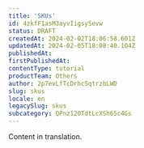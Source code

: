 ```yaml
---
title: 'SKUs'
id: 4zkfF1asM3ayvIigsySevw
status: DRAFT
createdAt: 2024-02-02T18:06:58.601Z
updatedAt: 2024-02-05T18:08:40.104Z
publishedAt: 
firstPublishedAt: 
contentType: tutorial
productTeam: Others
author: 2p7evLfTcDrhc5qtrzbLWD
slug: skus
locale: en
legacySlug: skus
subcategory: QPnz120TdtLcXSh65c4Gs
---
```


<div class="alert alert-warning">
Content in translation.
</div>

